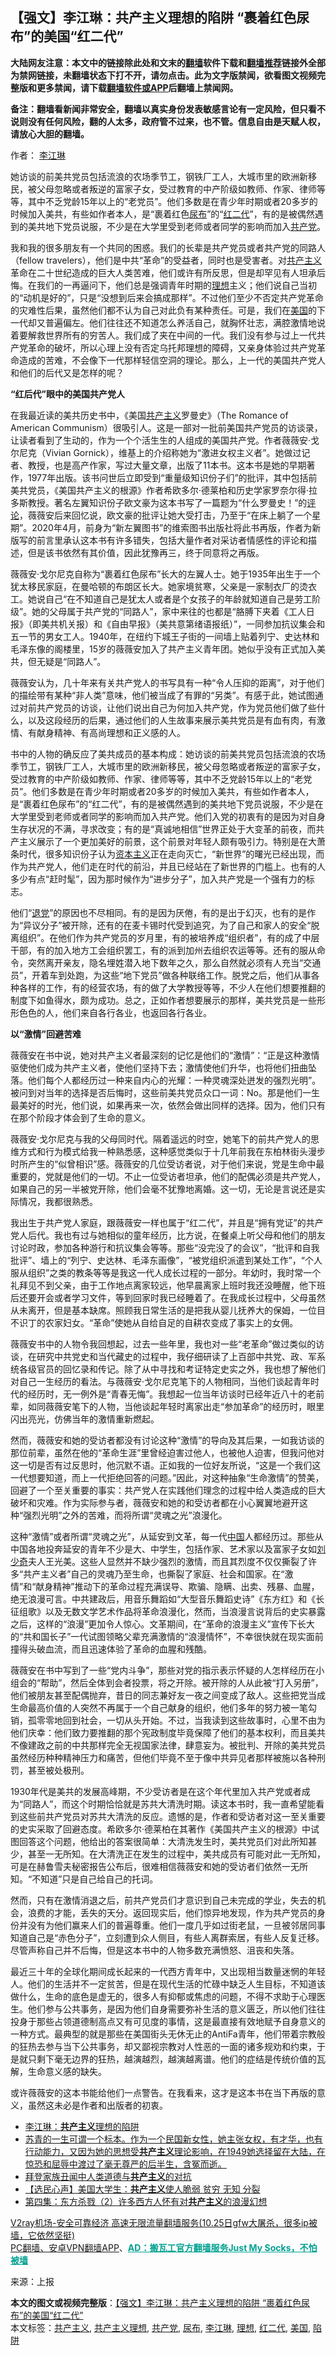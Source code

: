  <h2>【强文】李江琳：共产主义理想的陷阱 “裹着红色尿布”的美国“红二代”</h2> <p class="notice"><b>大陆网友注意：本文中的链接除此处和文末的<a href="https://github.com/bannedbook/fanqiang" >翻墙</a>软件下载和<a href="https://github.com/killgcd/justmysocks/blob/master/README.md">翻墙推荐</a>链接外全部为禁网链接，未翻墙状态下打不开，请勿点击。此为文字版禁闻，欲看图文视频完整版和更多禁闻，请下载<a href="https://github.com/bannedbook/fanqiang">翻墙软件或APP</a>后翻墙上禁闻网。</p><p>备注：翻墙看新闻非常安全，翻墙以真实身份发表敏感言论有一定风险，但只看不说则没有任何风险，翻的人太多，政府管不过来，也不管。信息自由是天赋人权，请放心大胆的翻墙。</b></p>  <div class="entry"> <p>作者： <a href="https://www.bannedbook.org/bnews/tag/%e6%9d%8e%e6%b1%9f%e7%90%b3/" class="st_tag internal_tag" rel="tag" title="标签 李江琳 下的日志">李江琳</a></p> <p id="summary">她访谈的前美共党员包括流浪的农场季节工，钢铁厂工人，大城市里的欧洲新移民，被父母忽略或者叛逆的富家子女，受过教育的中产阶级如教师、作家、律师等等，其中不乏党龄15年以上的“老党员”。他们多数是在青少年时期或者20多岁的时候加入美共，有些如作者本人，是“裹着红色<a href="https://www.bannedbook.org/bnews/tag/%E5%B0%BF%E5%B8%83/" class="st_tag internal_tag" rel="tag" title="标签 尿布 下的日志">尿布</a>”的“<a href="https://www.bannedbook.org/bnews/tag/%e7%ba%a2%e4%ba%8c%e4%bb%a3/" class="st_tag internal_tag" rel="tag" title="标签 红二代 下的日志">红二代</a>”，有的是被偶然遇到的美共地下党员说服，不少是在大学里受到老师或者同学的影响而加入<a href="https://www.bannedbook.org/bnews/tag/%e5%85%b1%e4%ba%a7%e5%85%9a/" class="st_tag internal_tag" rel="tag" title="标签 共产党 下的日志">共产党</a>。</p> <p id="conimg"></p> <p>我和我的很多朋友有一个共同的困惑。我们的长辈是共产党员或者共产党的同路人（fellow travelers），他们是中共“革命”的受益者，同时也是受害者。对<span class='wp_keywordlink'><a href="https://www.bannedbook.org/forum2/topic6177.html" title="《共产主义的终极目的》" target="_blank">共产主义</a></span>革命在二十世纪造成的巨大人类苦难，他们或许有所反思，但是却罕见有人坦承后悔。在我们的一再逼问下，他们总是强调青年时期的<a href="https://www.bannedbook.org/bnews/tag/%E7%90%86%E6%83%B3/" class="st_tag internal_tag" rel="tag" title="标签 理想 下的日志">理想</a>主义；他们说自己当初的“动机是好的”，只是“没想到后来会搞成那样”。不过他们至少不否定共产党革命的灾难性后果，虽然他们都不认为自己对此负有某种责任。可是，我们在<a href="https://www.bannedbook.org/bnews/tag/%e7%be%8e%e5%9b%bd/" class="st_tag internal_tag" rel="tag" title="标签 美国 下的日志">美国</a>的下一代却又普遍偏左。他们往往还不知道怎么养活自己，就胸怀壮志，满腔激情地说着要解救世界所有的穷苦人。我们成了夹在中间的一代。我们没有参与过上一代共产党革命的破坏，所以心理上没有否定乌托邦理想的障碍，又亲身体验过共产党革命造成的苦难，不会像下一代那样轻信空洞的理论。那么，上一代的美国共产党人和他们的后代又是怎样的呢？</p> <p><strong>“红后代”眼中的美国共产党人</strong></p>  <p>在我最近读的美共历史书中，《美国<a href="https://www.bannedbook.org/bnews/tag/%e5%85%b1%e4%ba%a7%e4%b8%bb%e4%b9%89/" class="st_tag internal_tag" rel="tag" title="标签 共产主义 下的日志">共产主义</a>罗曼史》（The Romance of American Communism）很吸引人。这是一部对一批前美国共产党员的访谈录，让读者看到了生动的，作为一个个活生生的人组成的美国共产党。作者薇薇安·戈尔尼克（Vivian Gornick），维基上的介绍称她为“激进女权主义者”。她做过记者、教授，也是高产作家，写过大量文章，出版了11本书。这本书是她的早期著作，1977年出版。该书问世后立即受到“重量级知识份子们”的批评，其中包括前美共党员，《美国共产主义的根源》作者希欧多尔·德莱柏和历史学家罗奈尔得·拉多斯教授。著名左翼知识份子欧文豪为这本书写了一篇题为“什么罗曼史！”的<span class='wp_keywordlink_affiliate'><a href="https://www.bannedbook.org/bnews/comments/" title="新闻评论" target="_blank">评论</a></span>，薇薇安后来回忆说，欧文豪的批评让她大受打击，乃至于“在床上躺了一个星期”。2020年4月，前身为“新左翼图书”的维索图书出版社将此书再版，作者为新版写的前言里承认这本书有许多错失，包括大量作者对采访者情感性的评论和描述，但是该书依然有其价值，因此犹豫再三，终于同意将之再版。</p> <p>薇薇安·戈尔尼克自称为“裹着红色尿布”长大的左翼人士。她于1935年出生于一个犹太移民家庭，在曼哈顿的布朗区长大。她家境贫寒，父亲是一家制衣厂的烫衣工。她说自己“在不知道自己是犹太人或者是个女孩子的年龄就知道自己是劳工阶级”。她的父母属于共产党的“同路人”，家中来往的也都是“胳膊下夹着《工人日报》（即美共机关报）和《自由早报》（美共意第绪语报纸）”，一同参加抗议集会和五一节的男女工人。1940年，在纽约下城王子街的一间墙上贴着列宁、史达林和毛泽东像的阁楼里，15岁的薇薇安加入了共产主义青年团。她似乎没有正式加入美共，但无疑是“同路人”。</p> <p>薇薇安认为，几十年来有关共产党人的书写具有一种“令人压抑的距离”，对于他们的描绘带有某种“非人类”意味，他们被当成了有罪的“另类”。有感于此，她试图通过对前共产党员的访谈，让他们说出自己为何加入共产党，作为党员他们做了些什么，以及这段经历的后果，通过他们的人生故事来展示美共党员是有血有肉，有激情、有献身精神、有高尚理想和正义感的人。</p> <p>书中的人物的确反应了美共成员的基本构成：她访谈的前美共党员包括流浪的农场季节工，钢铁厂工人，大城市里的欧洲新移民，被父母忽略或者叛逆的富家子女，受过教育的中产阶级如教师、作家、律师等等，其中不乏党龄15年以上的“老党员”。他们多数是在青少年时期或者20多岁的时候加入美共，有些如作者本人，是“裹着红色尿布”的“红二代”，有的是被偶然遇到的美共地下党员说服，不少是在大学里受到老师或者同学的影响而加入共产党。他们入党的初衷有的是因为对自身生存状况的不满，寻求改变；有的是“真诚地相信”世界正处于大变革的前夜，而共产主义展示了一个更加美好的前景，这个前景对年轻人颇有吸引力。特别是在大萧条时代，很多知识份子认为<span class='wp_keywordlink'><a href="https://www.bannedbook.org/forum2/topic920.html" title="资本主义与自由" target="_blank">资本主义</a></span>正在走向灭亡，“新世界”的曙光已经出现，而作为共产党人，他们走在时代的前沿，并且已经站在了新世界的门槛上。也有的人多少有点“赶时髦”，因为那时候作为“进步分子”，加入共产党是一个强有力的标志。</p> <p>他们“<span class='wp_keywordlink'><a href="http://tuidang.epochtimes.com/" title="退党" rel="nofollow" target="_blank">退党</a></span>”的原因也不尽相同。有的是因为厌倦，有的是出于幻灭，也有的是作为“异议分子”被开除，还有的在麦卡锡时代受到追究，为了自己和家人的安全“脱离组织”。在他们作为共产党员的岁月里，有的被培养成“组织者”，有的成了中层干部，有的加入地方工会组织罢工，有的派到加州去组织农运等等。还有的服从命令，突然离开亲友，隐名埋姓潜入地下数年之久，那么自然就必须有人充当“交通员”，开着车到处跑，为这些“地下党员”做各种联络工作。脱党之后，他们从事各种各样的工作，有的经营农场，有的做了大学教授等等，不少人在他们想要推翻的制度下如鱼得水，颇为成功。总之，正如作者想要展示的那样，美共党员是一些形形色色的人，他们来自各行各业，也返回各行各业。</p>  <p><strong>以“激情”回避苦难</strong></p> <p>薇薇安在书中说，她对共产主义者最深刻的记忆是他们的“激情”：“正是这种激情驱使他们成为共产主义者，使他们坚持下去；激情使他们升华，也将他们扭曲坠落。他们每个人都经历过一种来自内心的光耀：一种灵魂深处迸发的强烈光明”。被问到对当年的选择是否后悔时，这些前美共党员众口一词：No。那是他们一生最美好的时光，他们说，如果再来一次，依然会做出同样的选择。因为，他们只有在那个阶段才体会到了生命的意义。</p> <p>薇薇安·戈尔尼克与我的父母同时代。隔着遥远的时空，她笔下的前共产党人的思维方式和行为模式给我一种熟悉感，这种感觉类似于十几年前我在东柏林街头漫步时所产生的“似曾相识”感。薇薇安的几位受访者说，对于他们来说，党是生命中最重要的，党就是他们的一切。不止一位受访者坦承，他们的配偶必须是共产党人，如果自己的另一半被党开除，他们会毫不犹豫地离婚。这一切，无论是言说还是实际情况，我都很熟悉。</p> <p>我出生于共产党人家庭，跟薇薇安一样也属于“红二代”，并且是“拥有党证”的共产党人后代。我也有过与她相似的童年经历，比方说，在餐桌上听父母和他们的朋友讨论时政，参加各种游行和抗议集会等等。那些“没完没了的会议”，“批评和自我批评”、墙上的“列宁、史达林、毛泽东画像”，“被党组织派遣到某处工作”，“个人服从组织”之类的教条等等是我这一代人成长过程的一部分。年幼时，我时常一个礼拜见不到父亲，由于工作地点离家较远，他早晨离家上班时我还没睡醒，他下班后还要开会或者学习文件，等到回家时我已经睡着了。在我成长过程中，父母虽然从未离开，但是基本缺席。照顾我日常生活的是把我从婴儿抚养大的保姆，一位目不识丁的农家妇女。“革命”使她从自给自足的自耕农变成了事实上的女佣。</p> <p>薇薇安书中的人物令我回想起，过去一些年里，我也对一些“老革命”做过类似的访谈，在研究中共党史和当代藏史的过程中，我仔细研读了上百部中共党、政、军系统各级官员的回忆录和传记。除了从中寻找和考证特定史实之外，我也想了解他们对自己一生经历的看法。与薇薇安·戈尔尼克笔下的人物相同，当他们谈起青年时代的经历时，无一例外是“青春无悔”。我想起一位当年访谈时已经年近八十的老前辈，如同薇薇安笔下的人物，当他谈起年轻时离家出走“参加革命”的经历时，眼里闪出亮光，仿佛当年的激情重新燃起。</p>  <p>然而，薇薇安和她的受访者都没有讨论这种“激情”的导向及其后果，一如我访谈的那位前辈，虽然在他的“革命生涯”里曾经迫害过他人，也被他人迫害，但我问他对这一切是否有过反思时，他沉默不语。正如我的一位好友所说，“这是一个我们这一代想要知道，而上一代拒绝回答的问题。”因此，对这种抽象“生命激情”的赞美，回避了一个至关重要的事实：共产党人在实践他们理念的过程中给人类造成的巨大破坏和灾难。作为实际参与者，薇薇安和她的和受访者都在小心翼翼地避开这种“强烈光明”之外的苦难，而将所谓“灵魂之光”浪漫化。</p> <p>这种“激情”或者所谓“灵魂之光”，从延安到文革，每一代<span class='wp_keywordlink_affiliate'><a href="https://www.bannedbook.org/" title="中国" target="_blank">中国</a></span>人都经历过。那些从中国各地投奔延安的青年不少是大、中学生，包括作家、艺术家以及富家子女如<span class='wp_keywordlink'><a href="https://www.bannedbook.org/forum2/topic1158.html" title="《刘少奇传》" target="_blank">刘少奇</a></span>夫人王光美。这些人显然并不缺少强烈的激情，而且其烈度不仅仅撕裂了许多“共产主义者”自己的灵魂乃至生命，也撕裂了家庭、社会和国家。在“激情”和“献身精神”推动下的革命过程充满误导、欺骗、隐瞒、出卖、残暴、血腥，绝无浪漫可言。中共建政后，用音乐舞蹈如“大型音乐舞蹈史诗”《东方红》和《长征组歌》以及无数文学艺术作品将革命浪漫化，然而，当浪漫言说背后的史实暴露之后，这样的“浪漫”更加令人惊心。文革期间，在“革命的浪漫主义”宣传下长大的“共和国长子”一代试图领略父辈充满激情的“浪漫情怀”，不幸很快就在现实面前撞得头破血流，而且迅速体验了革命的血腥和残酷。</p> <p>薇薇安在书中写到了一些“党内斗争”，那些对党的指示表示怀疑的人怎样经历在小组会的“帮助”，然后全体到会者投票，将之开除。被开除的人从此被“打入另册”，他们被朋友甚至配偶抛弃，昔日的同志兼好友一夜之间变成了敌人。这些把党当成生命最高价值的人突然不再属于一个自己献身的组织，他们多年的努力被一笔勾销，孤零零地回到社会，一切从头开始。不过，当我读到这些故事时，心里不由为他们庆幸：他们致力要推翻的那个宪政制度毕竟保障了他们的基本权利，而且美共不像建政之前的中共那样完全无视国家法律，肆意妄为。被批判、开除的美共党员虽然经历种种精神压力和痛苦，但他们毕竟不至于像中共异见者那样被施以各种刑罚，甚至被处极刑。</p> <p>1930年代是美共的发展高峰期，不少受访者是在这个年代里加入共产党或者成为“同路人”，而这个时期恰恰就是苏共大清洗时期。读这本书时，我一直希望能看到这些前共产党员对苏共大清洗的反应。遗憾的是，作者和受访者对这一至关重要的史实采取了回避态度。希欧多尔·德莱柏在其著作《美国共产主义的根源》中试图回答这个问题，他给出的答案很简单：大清洗发生时，美共党员们对此所知甚少，甚至一无所知。在大清洗正在发生的过程中，美共成员有可能对此一无所知，可是在赫鲁雪夫秘密报告公布后，很难相信薇薇安和她的受访者们依然一无所知。“不知道”只是自己给自己的托词。</p> <p>然而，只有在激情消退之后，前共产党员们才意识到自己未完成的学业，失去的机会，浪费的才能，丢失的天分。返回现实后，他们惊异地发现，作为共产党员的身份并没有为他们赢来人们的普遍尊重。他们一度几乎如过街老鼠，一旦被邻居同事知道自己是“赤色分子”，立刻遭到众人侧目，有些人离群索居，有些人反复迁移。尽管声称自己并不后悔，但是这本书中的人物多数充满愤怒、沮丧和失落。</p>  <p>最近三十年的全球化期间成长起来的一代西方青年中，又出现相当数量迷惘的年轻人。他们的生活并不一定贫苦，但是在现代生活的忙碌中缺乏人生目标，不知道该做什么，生命的底色是虚无的，很多人有抑郁或焦虑的问题，不得不求助于心理医生。他们参与公共事务，是因为他们自身需要弥补生活的意义匮乏，所以他们往往投身于那些占领道德制高点又有可见度的事情，这是最直接有效地赋予自身意义的一种方式。最典型的就是那些在美国街头无休无止的AntiFa青年，他们带着宗教般的狂热去参与当下公共事务，却又鄙视宗教对人性恶的一面的诸多规劝和约束，于是就只剩下毫无边界的狂热，越演越烈，越演越离谱。他们的症结是传统价值的瓦解，生命意义感的缺失。</p> <p>或许薇薇安的这本书能给他们一点警告。在我看来，这才是这本书在当下再版的意义，虽然这未必是作者和出版者的初衷。</p> <ul class='op-related-articles' title='相关阅读'> <li><a href='https://www.bannedbook.org/bnews/ssgc/20201027/1421224.html' target='_blank'>李江琳：<b>共产主义</b>理想的陷阱</a></li> <li><a href='https://www.bannedbook.org/bnews/tculture/20201027/1421207.html' target='_blank'>苏青的一生可谓一个标本。作为一个民国新女性，她主张女权，有才华，也有行动能力，又因为她的思想受<b>共产主义</b>理论影响，在1949她选择留在大陆，在惊恐和屈辱中渡过了毫无尊严的后半生，含冤而逝。</a></li> <li><a href='https://www.bannedbook.org/bnews/ssgc/20201026/1420643.html' target='_blank'>拜登家族丑闻中人类道德与<b>共产主义</b>的对抗</a></li> <li><a href='https://www.bannedbook.org/bnews/bannedvideo/20201022/1418558.html' target='_blank'>【选民心声】美国大学生：<b>共产主义</b>使人脆弱 贫穷 无知 分裂</a></li> <li><a href='https://www.bannedbook.org/bnews/taiwannews/20201021/1417862.html' target='_blank'>第四集：东方杀戮（2）许多西方人怀有对<b>共产主义</b>的浪漫幻想</a></li> </ul> <p class="texttj"> <a href="https://www.bannedbook.org/forum23/topic22702.html" target="_blank">V2ray机场-安全可靠经济 高速无限流量翻墙服务(10.25日gfw大屠杀，很多ip被墙，它依然坚挺)</a><br/> <a href="https://github.com/bannedbook/fanqiang/wiki/%E7%A6%81%E9%97%BB%E7%BD%91%E5%AE%89%E5%8D%93%E7%BF%BB%E5%A2%99%E6%96%B0%E9%97%BBAPP" target="_blank">PC翻墙、安卓VPN翻墙APP</a>、<span onclick="window.open('https://github.com/killgcd/justmysocks/blob/master/README.md')" style="font-weight:bold;color:#00A191;cursor:pointer;text-decoration:underline;outline:none">AD：搬瓦工官方翻墙服务Just My Socks，不怕被墙</span></p><p> 来源：上报 </p><a name='sharetosocial'></a>       <div><b>本文的图文或视频完整版</b>：<a href='https://www.bannedbook.org/bnews/comments/20201028/1421524.html'>【强文】李江琳：共产主义理想的陷阱 “裹着红色尿布”的美国“红二代”</a></div>  </div><!--END ENTRY--> <div class="postfooter"> <div>本文标签：<a href="https://www.bannedbook.org/bnews/tag/%e5%85%b1%e4%ba%a7%e4%b8%bb%e4%b9%89/" rel="tag">共产主义</a>, <a href="https://www.bannedbook.org/bnews/tag/%E5%85%B1%E4%BA%A7%E4%B8%BB%E4%B9%89%E7%90%86%E6%83%B3/" rel="tag">共产主义理想</a>, <a href="https://www.bannedbook.org/bnews/tag/%e5%85%b1%e4%ba%a7%e5%85%9a/" rel="tag">共产党</a>, <a href="https://www.bannedbook.org/bnews/tag/%E5%B0%BF%E5%B8%83/" rel="tag">尿布</a>, <a href="https://www.bannedbook.org/bnews/tag/%e6%9d%8e%e6%b1%9f%e7%90%b3/" rel="tag">李江琳</a>, <a href="https://www.bannedbook.org/bnews/tag/%E7%90%86%E6%83%B3/" rel="tag">理想</a>, <a href="https://www.bannedbook.org/bnews/tag/%e7%ba%a2%e4%ba%8c%e4%bb%a3/" rel="tag">红二代</a>, <a href="https://www.bannedbook.org/bnews/tag/%e7%be%8e%e5%9b%bd/" rel="tag">美国</a>, <a href="https://www.bannedbook.org/bnews/tag/%E9%99%B7%E9%98%B1/" rel="tag">陷阱</a></div>  </div><!--END POSTFOOTER--> 
